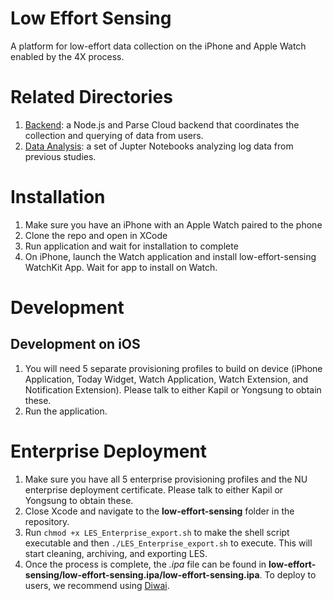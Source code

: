 # Low Effort Sensing
A platform for low-effort data collection on the iPhone and Apple Watch enabled by the 4X process.

# Related Directories
1. [Backend](https://github.com/NUDelta/les-heroku): a Node.js and Parse Cloud backend that coordinates the collection and querying of data from users.
2. [Data Analysis](https://github.com/NUDelta/les-study-analysis): a set of Jupter Notebooks analyzing log data from previous studies.

# Installation
1. Make sure you have an iPhone with an Apple Watch paired to the phone
2. Clone the repo and open in XCode
3. Run application and wait for installation to complete
4. On iPhone, launch the Watch application and install low-effort-sensing WatchKit App. Wait for app to install on Watch.

# Development
## Development on iOS
1. You will need 5 separate provisioning profiles to build on device (iPhone Application, Today Widget, Watch Application, Watch Extension, and Notification Extension). Please talk to either Kapil or Yongsung to obtain these.
2. Run the application.

# Enterprise Deployment
1. Make sure you have all 5 enterprise provisioning profiles and the NU enterprise deployment certificate. Please talk to either Kapil or Yongsung to obtain these.
2. Close Xcode and navigate to the **low-effort-sensing** folder in the repository.
3. Run `chmod +x LES_Enterprise_export.sh` to make the shell script executable and then `./LES_Enterprise_export.sh` to execute. This will start cleaning, archiving, and exporting LES.
4. Once the process is complete, the *.ipa* file can be found in **low-effort-sensing/low-effort-sensing.ipa/low-effort-sensing.ipa**. To deploy to users, we recommend using [Diwai](https://www.diawi.com/).